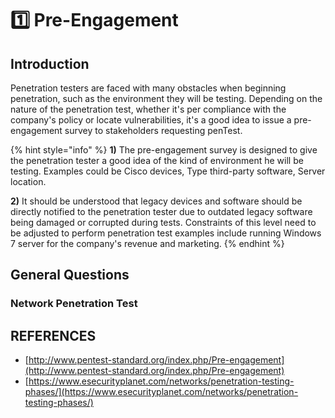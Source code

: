 # 1️⃣ Pre-Engagement

## Introduction

Penetration testers are faced with many obstacles when beginning penetration, such as the environment they will be testing. Depending on the nature of the penetration test, whether it's per compliance with the company's policy or locate vulnerabilities, it's a good idea to issue a pre-engagement survey to stakeholders requesting penTest.

{% hint style="info" %}
**1)** The pre-engagement survey is designed to give the penetration tester a good idea of the kind of environment he will be testing. Examples could be Cisco devices, Type third-party software, Server location.



**2)** It should be understood that legacy devices and software should be directly notified to the penetration tester due to outdated legacy software being damaged or corrupted during tests. Constraints of this level need to be adjusted to perform penetration test examples include running Windows 7 server for the company's revenue and marketing.
{% endhint %}

## General Questions

### Network Penetration Test







## REFERENCES

* [http://www.pentest-standard.org/index.php/Pre-engagement](http://www.pentest-standard.org/index.php/Pre-engagement)
* [https://www.esecurityplanet.com/networks/penetration-testing-phases/](https://www.esecurityplanet.com/networks/penetration-testing-phases/)
